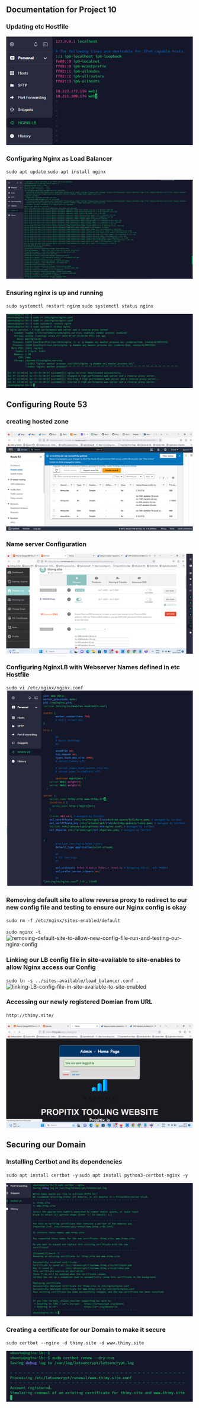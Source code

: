 ## **Documentation for Project 10**

### Updating etc Hostfile

![etc-hostfile-update](./Images/etc-hosts.png)

### Configuring Nginx as Load Balancer

`sudo apt update`
`sudo apt install nginx`

![Nginx-Installation](./Images/install-nginx.png)

### Ensuring nginx is up and running

`sudo systemctl restart nginx`
`sudo systemctl status nginx`

![Nginx-status](./Images/nginx-status.png)

## **Configuring Route 53**

### creating hosted zone

![Hosted-Zone-Creation](./Images/route-53.png)

### Name server Configuration

![Nameserver-Config](./Images/domain.png)

### Configuring NginxLB with Webserver Names defined in etc Hostfile

`sudo vi /etc/nginx/nginx.conf`
![nginxLB-config-with-webserver-names-defined-in-ect-hostfiles](./Images/nginx.conf.png)

### Removing default site to allow reverse proxy to redirect to our new config file and testing to ensure our Nginx config is okay

`sudo rm -f /etc/nginx/sites-enabled/default`

`sudo nginx -t`
![removing-default-site-to-allow-new-config-file-run-and-testing-our-nginx-config](./Images/removing-default-site-to-allow-new-config-file-run-and-testing-our-nginx-config.png)

### Linking our LB config file in site-available to site-enables to allow Nginx access our Config

`sudo ln -s ../sites-available/load_balancer.conf .`
![linking-LB-config-file-in-site-available-to-site-enabled](./Images/linking-LB-config-file-in-site-available-to-site-enabled.png)

### Accessing our newly registered Domian from URL

`http://thimy.site/`

![Accessing-our-web-server-using-newly-registered-domain](./Images/success.png)

## Securing our Domain

### Installing Certbot and its dependencies

`sudo apt install certbot -y`
`sudo apt install python3-certbot-nginx -y`

![Installing-certbot-and-its-dependencies](./Images/certbot-install.png)

### Creating a certificate for our Domain to make it secure

`sudo certbot --nginx -d thimy.site -d www.thimy.site`

![creating-certificate-to-secure-our-domain](./Images/test-certbot.png)
